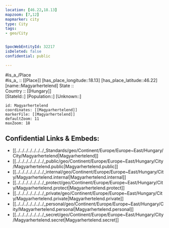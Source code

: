 ```yaml
---
location: [46.22,18.13] 
mapzoom: [7,12] 
mapmarker: city 
type: City
tags:
- geo/City


SpocWebEntityId: 32217
isDeleted: false
confidential: public

---
```

#is_a_/Place  
#is_a_ :: [[Place]] 
[has_place_longitude::18.13] 
[has_place_latitude::46.22] 
[name::Magyarhertelend] 
State ::  
Country :: [[Hungary]]  
[StateId::] 
[Population::] 
[Unknown::] 


```leaflet
id: Magyarhertelend
coordinates: [[Magyarhertelend]] 
markerFile: [[Magyarhertelend]] 
defaultZoom: 11 
maxZoom: 18
```


## Confidential Links & Embeds: 
- [[../../../../../../../_Standards/geo/Continent/Europe/Europe~East/Hungary/City/Magyarhertelend|Magyarhertelend]] 
- [[../../../../../../../_public/geo/Continent/Europe/Europe~East/Hungary/City/Magyarhertelend.public|Magyarhertelend.public]] 
- [[../../../../../../../_internal/geo/Continent/Europe/Europe~East/Hungary/City/Magyarhertelend.internal|Magyarhertelend.internal]] 
- [[../../../../../../../_protect/geo/Continent/Europe/Europe~East/Hungary/City/Magyarhertelend.protect|Magyarhertelend.protect]] 
- [[../../../../../../../_private/geo/Continent/Europe/Europe~East/Hungary/City/Magyarhertelend.private|Magyarhertelend.private]] 
- [[../../../../../../../_personal/geo/Continent/Europe/Europe~East/Hungary/City/Magyarhertelend.personal|Magyarhertelend.personal]] 
- [[../../../../../../../_secret/geo/Continent/Europe/Europe~East/Hungary/City/Magyarhertelend.secret|Magyarhertelend.secret]] 
